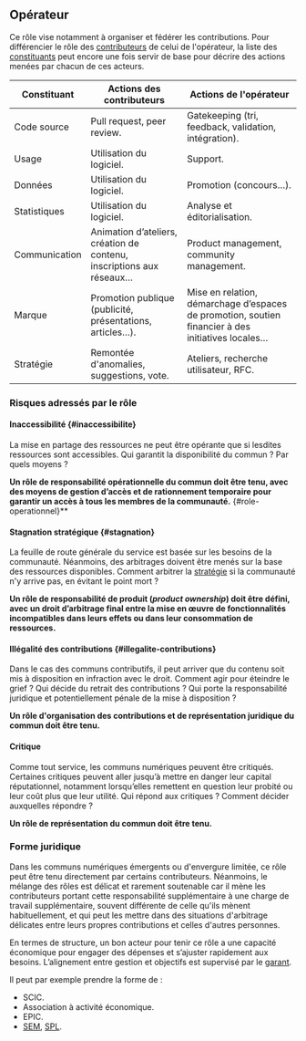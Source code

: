 ## Opérateur

Ce rôle vise notamment à organiser et fédérer les contributions. Pour différencier le rôle des [contributeurs](2-contributeur) de celui de l'opérateur, la liste des [constituants](../2-constituants) peut encore une fois servir de base pour décrire des actions menées par chacun de ces acteurs.

| Constituant   | Actions des contributeurs                                            | Actions de l'opérateur                                                                            |
|---------------|----------------------------------------------------------------------|---------------------------------------------------------------------------------------------------|
| Code source   | Pull request, peer review.                                           | Gatekeeping (tri, feedback, validation, intégration).                                             |
| Usage         | Utilisation du logiciel.                                             | Support.                                                                                          |
| Données       | Utilisation du logiciel.                                             | Promotion (concours…).                                                                            |
| Statistiques  | Utilisation du logiciel.                                             | Analyse et éditorialisation.                                                                      |
| Communication | Animation d’ateliers, création de contenu, inscriptions aux réseaux… | Product management, community management.                                                         |
| Marque        | Promotion publique (publicité, présentations, articles…).            | Mise en relation, démarchage d’espaces de promotion, soutien financier à des initiatives locales… |
| Stratégie     | Remontée d'anomalies, suggestions, vote.                             | Ateliers, recherche utilisateur, RFC.                                                             |

### Risques adressés par le rôle

#### Inaccessibilité {#inaccessibilite}

La mise en partage des ressources ne peut être opérante que si lesdites ressources sont accessibles. Qui garantit la disponibilité du commun ? Par quels moyens ?

**Un rôle de responsabilité opérationnelle du commun doit être tenu, avec des moyens de gestion d’accès et de rationnement temporaire pour garantir un accès à tous les membres de la communauté.** {#role-operationnel}**

#### Stagnation stratégique {#stagnation}

La feuille de route générale du service est basée sur les besoins de la communauté. Néanmoins, des arbitrages doivent être menés sur la base des ressources disponibles. Comment arbitrer la [stratégie](../2-constituants/7-strategie) si la communauté n'y arrive pas, en évitant le point mort ?

**Un rôle de responsabilité de produit (_product ownership_) doit être défini, avec un droit d’arbitrage final entre la mise en œuvre de fonctionnalités incompatibles dans leurs effets ou dans leur consommation de ressources.**

#### Illégalité des contributions {#illegalite-contributions}

Dans le cas des communs contributifs, il peut arriver que du contenu soit mis à disposition en infraction avec le droit. Comment agir pour éteindre le grief ? Qui décide du retrait des contributions ? Qui porte la responsabilité juridique et potentiellement pénale de la mise à disposition ?

**Un rôle d'organisation des contributions et de représentation juridique du commun doit être tenu.**

#### Critique

Comme tout service, les communs numériques peuvent être critiqués. Certaines critiques peuvent aller jusqu’à mettre en danger leur capital réputationnel, notamment lorsqu’elles remettent en question leur probité ou leur coût plus que leur utilité. Qui répond aux critiques ? Comment décider auxquelles répondre ?

**Un rôle de représentation du commun doit être tenu.**

### Forme juridique

Dans les communs numériques émergents ou d'envergure limitée, ce rôle peut être tenu directement par certains contributeurs. Néanmoins, le mélange des rôles est délicat et rarement soutenable car il mène les contributeurs portant cette responsabilité supplémentaire à une charge de travail supplémentaire, souvent différente de celle qu'ils mènent habituellement, et qui peut les mettre dans des situations d'arbitrage délicates entre leurs propres contributions et celles d'autres personnes.

En termes de structure, un bon acteur pour tenir ce rôle a une capacité économique pour engager des dépenses et s’ajuster rapidement aux besoins. L’alignement entre gestion et objectifs est supervisé par le [garant](./3-garant).

Il peut par exemple prendre la forme de :

- SCIC.
- Association à activité économique.
- EPIC.
- [SEM](https://fr.wikipedia.org/wiki/Soci%C3%A9t%C3%A9_d%27%C3%A9conomie_mixte), [SPL](https://fr.wikipedia.org/wiki/Soci%C3%A9t%C3%A9_publique_locale).
